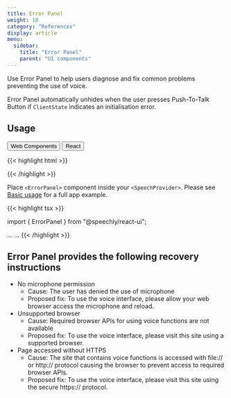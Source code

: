 ```yaml
---
title: Error Panel
weight: 10
category: "References"
display: article
menu:
  sidebar:
    title: "Error Panel"
    parent: "UI components"
---
```

<script>
  // updateTab function specific to this pages' tabs; called by updateTab() in app.js
  function updateTab() {
    let urlParams = new URLSearchParams(window.location.search);
    selectTab("platform", urlParams.get("platform"));
  }
</script>

Use Error Panel to help users diagnose and fix common problems preventing the use of voice.

Error Panel automatically unhides when the user presses Push-To-Talk Button if <code>ClientState</code> indicates an initialisation error.

## Usage

<div class="tab">
  <button class="tablinks platform WebClient active" onclick="openTab(event, 'platform=WebClient')">Web Components</button>
  <button class="tablinks platform React" onclick="openTab(event, 'platform=React')">React</button>
</div>

<div class="WebClient tabcontent platform code" style="display: block;">

{{< highlight html >}}

<head>
  <script type="text/javascript" src="https://speechly.github.io/browser-ui/dev/error-panel.js"></script>
</head>

<body>
  <error-panel
    placement="bottom" >
  </error-panel>
</body>
{{< /highlight >}}

</div>

<div class="React tabcontent platform code">

Place `<ErrorPanel>` component inside your `<SpeechProvider>`. Please see [Basic usage](/client-libraries/usage/?platform=React) for a full app example.

{{< highlight tsx >}}

import { ErrorPanel } from "@speechly/react-ui";

...
<SpeechProvider appId="YOUR_APP_ID_FROM_SPEECHLY_DASHBOARD">
  <ErrorPanel
    placement="bottom"
  />
</SpeechProvider>
...
{{< /highlight >}}

</div>

## Error Panel provides the following recovery instructions

- No microphone permission
  - Cause: The user has denied the use of microphone
  - Proposed fix: To use the voice interface, please allow your web browser access the microphone and reload.
- Unsupported browser
  - Cause: Required browser APIs for using voice functions are not available
  - Proposed fix: To use the voice interface, please visit this site using a supported browser.
- Page accessed without HTTPS
  - Cause: The site that contains voice functions is accessed with file:// or http:// protocol causing the browser to prevent access to required browser APIs.
  - Proposed fix: To use the voice interface, please visit this site using the secure https:// protocol.
